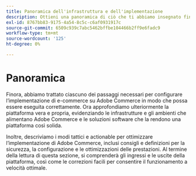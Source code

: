 ```yaml
---
title: Panoramica dell'infrastruttura e dell'implementazione
description: Ottieni una panoramica di ciò che ti abbiamo insegnato finora sulla soluzione Adobe Commerce.
exl-id: 8767bb83-9175-4a54-8c5c-c6af0931917c
source-git-commit: 6509c939c7abc5462bffbe104466b2ff9e6fadc9
workflow-type: tm+mt
source-wordcount: '125'
ht-degree: 0%

---
```


# Panoramica

Finora, abbiamo trattato ciascuno dei passaggi necessari per configurare l’implementazione di e-commerce su Adobe Commerce in modo che possa essere eseguita correttamente. Ora approfondiamo ulteriormente la piattaforma vera e propria, evidenziando le infrastrutture e gli ambienti che alimentano Adobe Commerce e le soluzioni software che la rendono una piattaforma così solida.

Inoltre, descriviamo i modi tattici e actionable per ottimizzare l’implementazione di Adobe Commerce, inclusi consigli e definizioni per la sicurezza, la configurazione e le ottimizzazioni delle prestazioni. Al termine della lettura di questa sezione, si comprenderà gli ingressi e le uscite della piattaforma, così come le correzioni facili per consentire il funzionamento a velocità ottimale.
